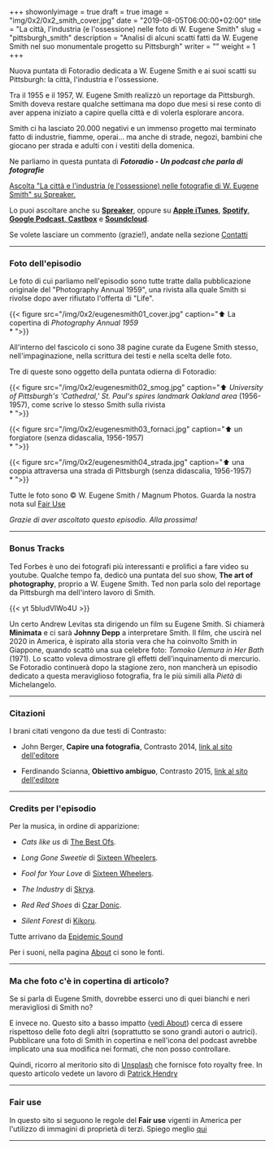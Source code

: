 +++
showonlyimage = true
draft = true
image = "img/0x2/0x2_smith_cover.jpg"
date = "2019-08-05T06:00:00+02:00"
title = "La città, l'industria (e l'ossessione) nelle foto di W. Eugene Smith"
slug = "pittsburgh_smith"
description = "Analisi di alcuni scatti fatti da W. Eugene Smith nel suo monumentale progetto su Pittsburgh"
writer = ""
weight = 1
+++

Nuova puntata di Fotoradio dedicata a W. Eugene Smith e ai suoi scatti su Pittsburgh: la città, l'industria e l'ossessione.
<!--more-->

Tra il 1955 e il 1957, W. Eugene Smith realizzò un reportage da Pittsburgh. Smith doveva restare qualche settimana ma dopo due mesi si rese conto di aver appena iniziato a capire quella città e di volerla esplorare ancora.

Smith ci ha lasciato 20.000 negativi e un immenso progetto mai terminato fatto di industrie, fiamme, operai... ma anche di strade, negozi, bambini che giocano per strada e adulti con i vestiti della domenica.

Ne parliamo in questa puntata di **_Fotoradio - Un podcast che parla di fotografie_**

<a class="spreaker-player" href="https://www.spreaker.com/episode/18791649" data-resource="episode_id=18791649" data-width="100%" data-height="200px" data-theme="light" data-playlist="false" data-playlist-continuous="false" data-autoplay="false" data-live-autoplay="false" data-chapters-image="true" data-episode-image-position="right" data-hide-logo="false" data-hide-likes="false" data-hide-comments="false" data-hide-sharing="false" data-hide-download="true">Ascolta "La città e l&#39;industria (e l&#39;ossessione) nelle fotografie di W. Eugene Smith" su Spreaker.</a>

Lo puoi ascoltare anche su <a href="https://www.spreaker.com/show/fotoradio-un-podcast-sulle-fotografie">**Spreaker**</a>, oppure su <a target="blank" href="https://podcasts.apple.com/it/podcast/fotoradio-un-podcast-sulle-fotografie/id1473090985">**Apple iTunes**</a>, <a target="blank" href="https://open.spotify.com/show/3dzBBFOJD2gaz2pRdhlzYh">**Spotify**</a>, <a target="blank" href="https://www.google.com/podcasts?feed=aHR0cHM6Ly93d3cuc3ByZWFrZXIuY29tL3Nob3cvMzYwNzI4OS9lcGlzb2Rlcy9mZWVk">**Google Podcast**<a target="blank" href="https://castbox.fm/channel/Fotoradio-un-podcast-sulle-fotografie-id2203635?country=it">, **Castbox**</a> e <a target="blank" href="https://soundcloud.com/user-153455998">**Soundcloud**</a>.

Se volete lasciare un commento (grazie!), andate nella sezione <a href="/contact/">Contatti</a>

- - -

### Foto dell'episodio

Le foto di cui parliamo nell'episodio sono tutte tratte dalla pubblicazione originale del "Photography Annual 1959", una rivista alla quale Smith si rivolse dopo aver rifiutato l'offerta di "Life".

{{< figure src="/img/0x2/eugenesmith01_cover.jpg" caption="⬆︎ La copertina di _Photography Annual 1959_<br>* ">}}

All'interno del fascicolo ci sono 38 pagine curate da Eugene Smith stesso, nell'impaginazione, nella scrittura dei testi e nella scelta delle foto.

Tre di queste sono oggetto della puntata odierna di Fotoradio:

{{< figure src="/img/0x2/eugenesmith02_smog.jpg" caption="⬆︎ _University of Pittsburgh's 'Cathedral,' St. Paul's spires landmark Oakland area_ (1956-1957), come scrive lo stesso Smith sulla rivista<br>* ">}}

{{< figure src="/img/0x2/eugenesmith03_fornaci.jpg" caption="⬆︎ un forgiatore (senza didascalia, 1956-1957)<br>* ">}}

{{< figure src="/img/0x2/eugenesmith04_strada.jpg" caption="⬆︎ una coppia attraversa una strada di Pittsburgh (senza didascalia, 1956-1957) <br>* ">}}

Tutte le foto sono © W. Eugene Smith / Magnum Photos. Guarda la nostra nota sul <a target="blank" href="/static_page/fair_use/">Fair Use</a>

_Grazie di aver ascoltato questo episodio. Alla prossima!_

- - -

### Bonus Tracks

Ted Forbes è uno dei fotografi più interessanti e prolifici a fare video su youtube. Qualche tempo fa, dedicò una puntata del suo show, **The art of photography**, proprio a W. Eugene Smith. Ted non parla solo del reportage da Pittsburgh ma dell'intero lavoro di Smith.

{{< yt 5bIudVlWo4U >}}

Un certo Andrew Levitas sta dirigendo un film su Eugene Smith. Si chiamerà **Minimata** e ci sarà **Johnny Depp** a interpretare Smith. Il film, che uscirà nel 2020 in America, è ispirato alla storia vera che ha coinvolto Smith in Giappone, quando scattò una sua celebre foto: _Tomoko Uemura in Her Bath_ (1971). Lo scatto voleva dimostrare gli effetti dell'inquinamento di mercurio.<br>
Se Fotoradio continuerà dopo la stagione zero, non mancherà un episodio dedicato a questa meraviglioso fotografia, fra le più simili alla _Pietà_ di Michelangelo.


- - -

### Citazioni

I brani citati vengono da due testi di Contrasto:

- John Berger, **Capire una fotografia**, Contrasto 2014, <a target="blank" href="http://www.contrastobooks.com/product_info.php?products_id=586">link al sito dell'editore</a>

- Ferdinando Scianna, **Obiettivo ambiguo**, Contrasto 2015, <a target="blank" href="http://www.contrastobooks.com/product_info.php?products_id=703">link al sito dell'editore</a>

<!--

- - -
### Errata corrige




- - -
### Altri link

- [Gideon Mendel a Cortona On The Move](https://www.cortonaonthemove.com/exhibit/gideon-mendel/) - Gideon Mendel è a Cortona On The Move 2019 fino a settembre.


-->

- - -

### Credits per l'episodio

Per la musica, in ordine di apparizione:

- _Cats like us_ di <a href="https://www.epidemicsound.com/search/?term=The%20Best%20Ofs" target ="blank">The Best Ofs</a>.

- _Long Gone Sweetie_ di <a href="https://www.epidemicsound.com/search/?term=Sixteen%20Wheelers" target ="blank">Sixteen Wheelers</a>.

- _Fool for Your Love_ di <a href="https://www.epidemicsound.com/search/?term=Sixteen%20Wheelers" target ="blank">Sixteen Wheelers</a>.

- _The Industry_ di <a href="https://www.epidemicsound.com/search/?term=Skrya" target ="blank">Skrya</a>.

- _Red Red Shoes_ di <a href="https://www.epidemicsound.com/search/?term=Czar%20Donic" target ="blank">Czar Donic</a>.

- _Silent Forest_ di <a href="https://www.epidemicsound.com/search/?term=Kikoru" target ="blank">Kikoru</a>.

Tutte arrivano da <a href="https://www.epidemicsound.com/">Epidemic Sound</a>

Per i suoni, nella pagina <a href="/about/">About</a> ci sono le fonti.

- - -

### Ma che foto c'è in copertina di articolo?

Se si parla di Eugene Smith, dovrebbe esserci uno di quei bianchi e neri meravigliosi di Smith no?

E invece no. Questo sito a basso impatto (<a href="/about/">vedi About</a>) cerca di essere rispettoso delle foto degli altri (soprattutto se sono grandi autori o autrici). Pubblicare una foto di Smith in copertina e nell'icona del podcast avrebbe implicato una sua modifica nei formati, che non posso controllare.

Quindi, ricorro al meritorio sito di <a target="blank" href="https://unsplash.com">Unsplash</a> che fornisce foto royalty free.
In questo articolo vedete un lavoro di <a target="blank" href="https://unsplash.com/@worldsbetweenlines">Patrick Hendry</a>

- - -

### Fair use

In questo sito si seguono le regole del **Fair use** vigenti in America per l'utilizzo di immagini di proprietà di terzi. Spiego meglio <a href="/static_page/fair_use/">qui</a>

- - -
